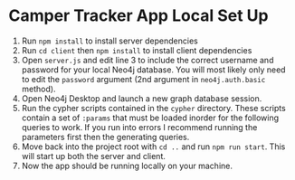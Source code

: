 # Camper Tracker App Local Set Up

1.  Run `npm install` to install server dependencies
2.  Run `cd client` then `npm install` to install client dependencies
3.  Open `server.js` and edit line 3 to include the correct username and password for your local Neo4j database. You will most likely only need to edit the `password` argument (2nd argument in `neo4j.auth.basic` method).
4.  Open Neo4j Desktop and launch a new graph database session.
5.  Run the cypher scripts contained in the `cypher` directory. These scripts contain a set of `:params` that must be loaded inorder for the following queries to work. If you run into errors I recommend running the parameters first then the generating queries.
6.  Move back into the project root with `cd ..` and run `npm run start`. This will start up both the server and client.
7.  Now the app should be running locally on your machine.
